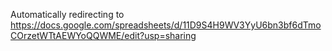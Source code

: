 <script type="text/javascript">
window.location.replace("https://docs.google.com/spreadsheets/d/11D9S4H9WV3YyU6bn3bf6dTmoCOrzetWTtAEWYoQQWME/edit?usp=sharing")
</script>
Automatically redirecting to https://docs.google.com/spreadsheets/d/11D9S4H9WV3YyU6bn3bf6dTmoCOrzetWTtAEWYoQQWME/edit?usp=sharing
